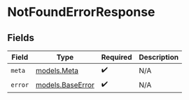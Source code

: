 # NotFoundErrorResponse


## Fields

| Field                                      | Type                                       | Required                                   | Description                                |
| ------------------------------------------ | ------------------------------------------ | ------------------------------------------ | ------------------------------------------ |
| `meta`                                     | [models.Meta](../models/meta.md)           | :heavy_check_mark:                         | N/A                                        |
| `error`                                    | [models.BaseError](../models/baseerror.md) | :heavy_check_mark:                         | N/A                                        |